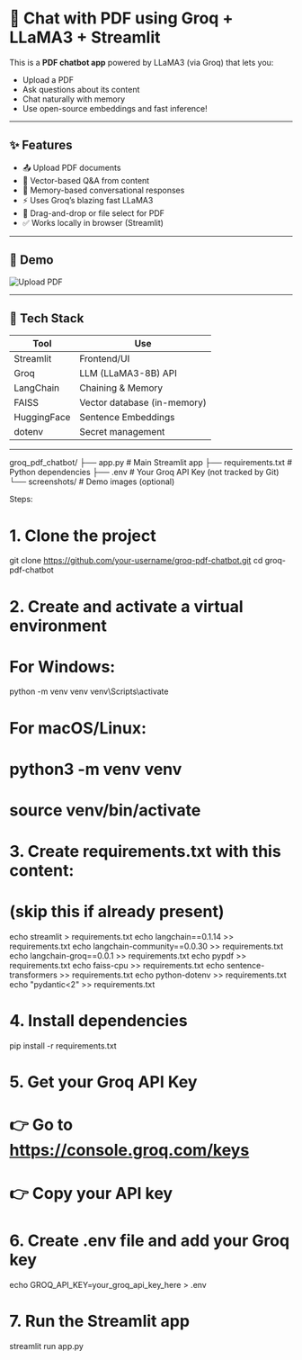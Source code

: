 # 📄 Chat with PDF using Groq + LLaMA3 + Streamlit


This is a **PDF chatbot app** powered by LLaMA3 (via Groq) that lets you:

- Upload a PDF
- Ask questions about its content
- Chat naturally with memory
- Use open-source embeddings and fast inference!

---

## ✨ Features

- 📤 Upload PDF documents
- 🧠 Vector-based Q&A from content
- 💬 Memory-based conversational responses
- ⚡ Uses Groq’s blazing fast LLaMA3
- 🧾 Drag-and-drop or file select for PDF
- ✅ Works locally in browser (Streamlit)

---

## 🚀 Demo



![Upload PDF](<img width="1891" height="966" alt="image" src="https://github.com/user-attachments/assets/b4642a4b-2a14-4176-8728-b871e5031ae0" />)


---

## 🧰 Tech Stack

| Tool           | Use                         |
|----------------|------------------------------|
| Streamlit      | Frontend/UI                 |
| Groq           | LLM (LLaMA3-8B) API         |
| LangChain      | Chaining & Memory           |
| FAISS          | Vector database (in-memory) |
| HuggingFace    | Sentence Embeddings         |
| dotenv         | Secret management           |

-----------------------------------------------------------------------------------------------------------------------------------------------------------------------------------------------------------------

groq_pdf_chatbot/
├── app.py                # Main Streamlit app
├── requirements.txt      # Python dependencies
├── .env                  # Your Groq API Key (not tracked by Git)
└── screenshots/          # Demo images (optional)

Steps:
# 1. Clone the project
git clone https://github.com/your-username/groq-pdf-chatbot.git
cd groq-pdf-chatbot

# 2. Create and activate a virtual environment
# For Windows:
python -m venv venv
venv\Scripts\activate

# For macOS/Linux:
# python3 -m venv venv
# source venv/bin/activate

# 3. Create requirements.txt with this content:
# (skip this if already present)
echo streamlit > requirements.txt
echo langchain==0.1.14 >> requirements.txt
echo langchain-community==0.0.30 >> requirements.txt
echo langchain-groq==0.0.1 >> requirements.txt
echo pypdf >> requirements.txt
echo faiss-cpu >> requirements.txt
echo sentence-transformers >> requirements.txt
echo python-dotenv >> requirements.txt
echo "pydantic<2" >> requirements.txt

# 4. Install dependencies
pip install -r requirements.txt

# 5. Get your Groq API Key
# 👉 Go to https://console.groq.com/keys
# 👉 Copy your API key

# 6. Create .env file and add your Groq key
echo GROQ_API_KEY=your_groq_api_key_here > .env

# 7. Run the Streamlit app
streamlit run app.py



